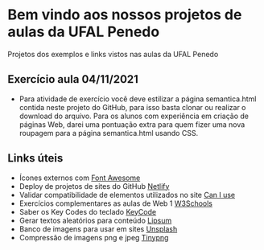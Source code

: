 # Bem vindo aos nossos projetos de aulas da UFAL Penedo
Projetos dos exemplos e links vistos nas aulas da UFAL Penedo
## Exercício aula 04/11/2021
* Para atividade de exercício você deve estilizar a página semantica.html contida neste projeto do GitHub, para isso basta clonar ou realizar o download do arquivo. Para os alunos com experiência em criação de páginas Web, darei uma pontuação extra para quem fizer uma nova roupagem para a página semantica.html usando CSS.
## Links úteis
* Ícones externos com [Font Awesome](https://fontawesome.com/)
* Deploy de projetos de sites do GitHub [Netlify](https://www.netlify.com/)
* Validar compatibilidade de elementos utilizados no site [Can I use](https://caniuse.com/)
* Exercícios complementares as aulas de Web 1 [W3Schools](https://www.w3schools.com/)
* Saber os Key Codes do teclado [KeyCode](https://keycode.info/)
* Gerar textos aleatórios para conteúdo [Lipsum](https://lipsum.com/) 
* Banco de imagens para usar em sites [Unsplash](https://unsplash.com/)
* Compressão de imagens png e jpeg [Tinypng](https://tinypng.com/)